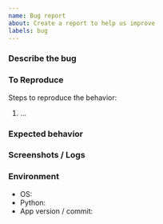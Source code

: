 ```yaml
---
name: Bug report
about: Create a report to help us improve
labels: bug
---
```


### Describe the bug

### To Reproduce
Steps to reproduce the behavior:
1. ...

### Expected behavior

### Screenshots / Logs

### Environment
- OS:
- Python:
- App version / commit:
